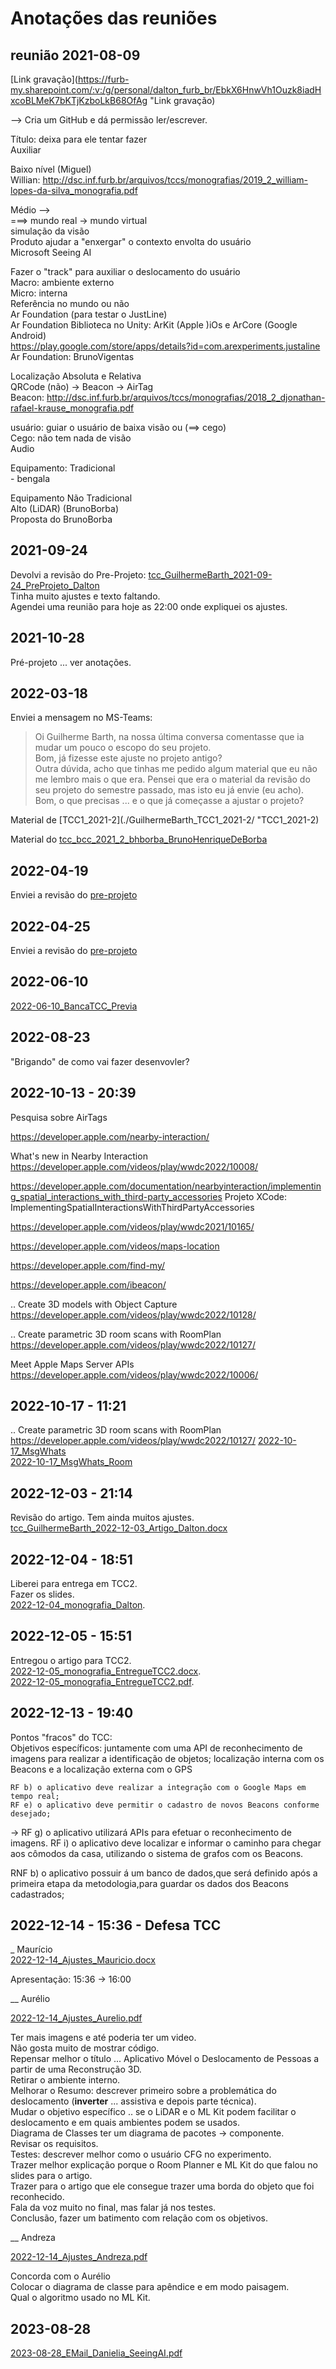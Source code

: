 # Anotações das reuniões  

## reunião 2021-08-09

[Link gravação](<https://furb-my.sharepoint.com/:v:/g/personal/dalton_furb_br/EbkX6HnwVh1Ouzk8iadHxcoBLMeK7bKTjKzboLkB68OfAg> "Link gravação)  

--> Cria um GitHub e dá permissão ler/escrever.  

Título: deixa para ele tentar fazer  
Auxiliar  

Baixo nível (Miguel)  
Willian: <http://dsc.inf.furb.br/arquivos/tccs/monografias/2019_2_william-lopes-da-silva_monografia.pdf>  

Médio  -->  
===>   mundo real -> mundo virtual  
                 simulação da visão  
Produto ajudar a "enxergar" o contexto envolta do usuário  
      Microsoft Seeing AI  

Fazer o "track" para auxiliar o deslocamento do usuário  
 Macro: ambiente externo  
 Micro: interna  
     Referência no mundo ou não  
     Ar Foundation (para testar o JustLine)  
       Ar Foundation  Biblioteca no Unity: ArKit  (Apple )iOs e ArCore (Google Android)  
       <https://play.google.com/store/apps/details?id=com.arexperiments.justaline>  
Ar Foundation: BrunoVigentas  

Localização Absoluta e Relativa  
   QRCode (não) -> Beacon  -> AirTag  
Beacon: <http://dsc.inf.furb.br/arquivos/tccs/monografias/2018_2_djonathan-rafael-krause_monografia.pdf>  

usuário: guiar o usuário de baixa visão ou (==> cego)  
Cego: não tem nada de visão  
Audio  

 Equipamento: Tradicional  
    - bengala  

 Equipamento Não Tradicional  
Alto (LiDAR) (BrunoBorba)  
Proposta do BrunoBorba  

## 2021-09-24

Devolvi a revisão do Pre-Projeto: [tcc_GuilhermeBarth_2021-09-24_PreProjeto_Dalton](tcc_GuilhermeBarth_2021-09-24_PreProjeto_Dalton "tcc_GuilhermeBarth_2021-09-24_PreProjeto_Dalton")  
Tinha muito ajustes e texto faltando.  
Agendei uma reunião para hoje as 22:00 onde expliquei os ajustes.  

## 2021-10-28

Pré-projeto ... ver anotações.  

## 2022-03-18

Enviei a mensagem no MS-Teams:
> Oi Guilherme Barth​, na nossa última conversa comentasse que ia mudar um pouco o escopo do seu projeto.  
> Bom, já fizesse este ajuste no projeto antigo?  
> Outra dúvida, acho que tinhas me pedido algum material que eu não me lembro mais o que era. Pensei que era o material da revisão do seu projeto do semestre passado, mas isto eu já envie (eu acho).  
> Bom, o que precisas ... e o que já começasse a ajustar o projeto?  

Material de [TCC1_2021-2](./GuilhermeBarth_TCC1_2021-2/ "TCC1_2021-2)  

Material do [tcc_bcc_2021_2_bhborba_BrunoHenriqueDeBorba](./tcc_bcc_2021_2_bhborba_BrunoHenriqueDeBorba/ "tcc_bcc_2021_2_bhborba_BrunoHenriqueDeBorba")  

## 2022-04-19

Enviei a revisão do [pre-projeto](./tcc_GuilhermeBarth_2022-04-19_PreProjeto_Dalton.pdf "pre-projeto")  

## 2022-04-25

Enviei a revisão do [pre-projeto](./tcc_GuilhermeBarth_2022-04-25_PreProjeto_Dalton.pdf "pre-projeto")  

## 2022-06-10

[2022-06-10_BancaTCC_Previa](BancaTCC_Previa.mp4 "2022-06-10_BancaTCC_Previa")  

## 2022-08-23

"Brigando" de como vai fazer desenvovler?

## 2022-10-13 - 20:39

Pesquisa sobre AirTags

https://developer.apple.com/nearby-interaction/

What's new in Nearby Interaction
https://developer.apple.com/videos/play/wwdc2022/10008/

https://developer.apple.com/documentation/nearbyinteraction/implementing_spatial_interactions_with_third-party_accessories
      Projeto XCode: ImplementingSpatialInteractionsWithThirdPartyAccessories

https://developer.apple.com/videos/play/wwdc2021/10165/

https://developer.apple.com/videos/maps-location

https://developer.apple.com/find-my/

https://developer.apple.com/ibeacon/

.. Create 3D models with Object Capture
https://developer.apple.com/videos/play/wwdc2022/10128/

.. Create parametric 3D room scans with RoomPlan
https://developer.apple.com/videos/play/wwdc2022/10127/

Meet Apple Maps Server APIs
https://developer.apple.com/videos/play/wwdc2022/10006/

## 2022-10-17 - 11:21

.. Create parametric 3D room scans with RoomPlan
https://developer.apple.com/videos/play/wwdc2022/10127/
[2022-10-17_MsgWhats](2022-10-17_MsgWhats.pdf "2022-10-17_MsgWhats")  
[2022-10-17_MsgWhats_Room](2022-10-17_MsgWhats_Room.usdz "2022-10-17_MsgWhats_Room")  

## 2022-12-03 - 21:14

Revisão do artigo. Tem ainda muitos ajustes.  
[tcc_GuilhermeBarth_2022-12-03_Artigo_Dalton.docx](tcc_GuilhermeBarth_2022-12-03_Artigo_Dalton.docx "tcc_GuilhermeBarth_2022-12-03_Artigo_Dalton.docx")  

## 2022-12-04 - 18:51

Liberei para entrega em TCC2.  
Fazer os slides.  
[2022-12-04_monografia_Dalton](2022-12-04_monografia_Dalton.docx "2022-12-04_monografia_Dalton").  

## 2022-12-05 - 15:51

Entregou o artigo para TCC2.  
[2022-12-05_monografia_EntregueTCC2.docx](2022-12-05_monografia_EntregueTCC2.docx "2022-12-05_monografia_EntregueTCC2.docx").  
[2022-12-05_monografia_EntregueTCC2.pdf](2022-12-05_monografia_EntregueTCC2.pdf "2022-12-05_monografia_EntregueTCC2.pdf").  

## 2022-12-13 - 19:40

Pontos "fracos" do TCC:  
Objetivos específicos:
juntamente com uma API de reconhecimento de imagens para realizar a identificação de objetos;
localização interna com os Beacons e a localização externa com o GPS

    RF b) o aplicativo deve realizar a integração com o Google Maps em tempo real;
    RF e) o aplicativo deve permitir o cadastro de novos Beacons conforme desejado;
-> RF g) o aplicativo utilizará APIs para efetuar o reconhecimento de imagens.
    RF i) o aplicativo deve localizar e informar o caminho para chegar aos cômodos da casa, utilizando o sistema de grafos com os Beacons.

RNF b) o aplicativo possuir á um banco de dados,que será definido após a primeira etapa da metodologia,para guardar os dados dos Beacons cadastrados;

## 2022-12-14 - 15:36 - Defesa TCC  

_ Maurício  
[2022-12-14_Ajustes_Mauricio.docx](2022-12-14_Ajustes_Mauricio.docx "2022-12-14_Ajustes_Mauricio.docx")  

Apresentação: 15:36 -> 16:00  

__ Aurélio

[2022-12-14_Ajustes_Aurelio.pdf](2022-12-14_Ajustes_Aurelio.pdf "2022-12-14_Ajustes_Aurelio.pdf")  

Ter mais imagens e até poderia ter um video.  
Não gosta muito de mostrar código.  
Repensar melhor o título ... Aplicativo Móvel o Deslocamento de Pessoas a partir de uma Reconstrução 3D.  
Retirar o ambiente interno.  
Melhorar o Resumo: descrever primeiro sobre a problemática do deslocamento  (**inverter** ... assistiva e depois parte técnica).  
Mudar o objetivo específico .. se o LiDAR e o ML Kit podem facilitar o deslocamento e em quais ambientes podem se usados.  
Diagrama de Classes ter um diagrama de pacotes -> componente.  
Revisar os requisitos.  
Testes: descrever melhor como o usuário CFG no experimento.  
Trazer melhor explicação porque o Room Planner e ML Kit do que falou no slides para o artigo.  
Trazer para o artigo que ele consegue trazer uma borda do objeto que foi reconhecido.  
Fala da voz muito no final, mas falar já nos testes.  
Conclusão, fazer um batimento com relação com os objetivos.  

__ Andreza  

[2022-12-14_Ajustes_Andreza.pdf](2022-12-14_Ajustes_Andreza.pdf "2022-12-14_Ajustes_Andreza.pdf")  

Concorda com o Aurélio  
Colocar o diagrama de classe para apêndice e em modo paisagem.  
Qual o algoritmo usado no ML Kit.  

## 2023-08-28

[2023-08-28_EMail_Danielia_SeeingAI.pdf](2023-08-28_EMail_Danielia_SeeingAI.pdf "2023-08-28_EMail_Danielia_SeeingAI.pdf")  
